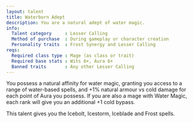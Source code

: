 ```yaml
---
layout: talent
title: Waterborn Adept
description: You are a natural adept of water magic.
info:
  Talent category     : Lesser Calling
  Method of purchase  : During gameplay or character creation
  Personality traits  : Frost Synergy and Lesser Calling
reqs:
  Required class type : Mage (as class or trait)
  Required base stats : Wits 6+, Aura 6+
  Banned traits       : Any other Lesser Calling
---
```


You possess a natural affinity for water magic, granting you access to a range of water-based spells, and +1% natural armour vs cold damage for each point of Aura you possess. If you are also a mage with Water Magic, each rank will give you an additional +1 cold bypass.

This talent gives you the Icebolt, Icestorm, Iceblade and Frost spells.